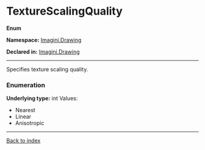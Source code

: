 # TextureScalingQuality

**Enum**

**Namespace:** [Imagini.Drawing](Imagini.Drawing.md)

**Declared in:** [Imagini.Drawing](Imagini.Drawing.md)

------



Specifies texture scaling quality.


### Enumeration
**Underlying type:** int
Values:
* Nearest
* Linear
* Anisotropic



------

[Back to index](index.md)